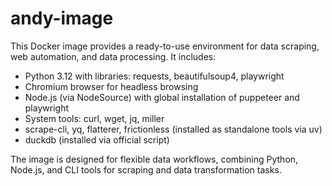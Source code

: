 # andy-image

This Docker image provides a ready-to-use environment for data scraping, web automation, and data processing. It includes:

- Python 3.12 with libraries: requests, beautifulsoup4, playwright
- Chromium browser for headless browsing
- Node.js (via NodeSource) with global installation of puppeteer and playwright
- System tools: curl, wget, jq, miller
- scrape-cli, yq, flatterer, frictionless (installed as standalone tools via uv)
- duckdb (installed via official script)

The image is designed for flexible data workflows, combining Python, Node.js, and CLI tools for scraping and data transformation tasks.
